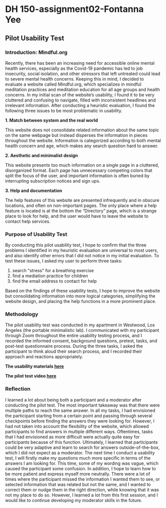 # DH 150-assignment02-Fontanna Yee
## Pilot Usability Test
### Introduction: Mindful.org
Recently, there has been an increasing need for accessible online mental health services, especially as the Covid-19 pandemic has led to job insecurity, social isolation, and other stressors that left untreated could lead to severe mental health concerns. Keeping this in mind, I decided to evaluate a website called Mindful.org, which specializes in mindful meditation practices and meditation education for all age groups and health concerns. In my initial scan of the website’s usability, I found it to be very cluttered and confusing to navigate, filled with inconsistent headlines and irrelevant information. After conducting a heuristic evaluation, I found the following three issues to be most problematic in usability. 

**1. Match between system and the real world**

This website does not consolidate related information about the same topic on the same webpage but instead disperses the information in pieces throughout the website. Information is categorized according to both mental health concern and age, which makes any search question hard to answer. 

**2. Aesthetic and minimalist design**

This website presents too much information on a single page in a cluttered, disorganized format. Each page has unnecessary competing colors that split the focus of the user, and important information is often buried by interrupting subscription notices and sign ups. 

**3. Help and documentation**

The help features of this website are presented infrequently and in obscure locations, and often on non-important pages. The only place where a help feature is located is at the bottom the “Directory” page, which is a strange place to look for help, and the user would have to leave the website to contact help services. 

### Purpose of Usability Test
By conducting this pilot usability test, I hope to confirm that the three problems I identified in my heuristic evaluation are universal to most users, and also identify other errors that I did not notice in my initial evaluation. To test these issues, I asked my user to perform three tasks: 

1. search "stress" for a breathing exercise
2. find a mediation practice for children
3. find the email address to contact for help

Based on the findings of these usability tests, I hope to improve the website but consolidating information into more logical categories, simplifying the website design, and placing the help functions in a more prominent place. 

### Methodology
The pilot usability test was conducted in my apartment in Westwood, Los Angeles (the portable minimalistic lab). I communicated with my participant through Zoom throughout the entire usability testing process, and I recorded the informed consent, background questions, pretest, tasks, and post-test questionnaire process. During the three tasks, I asked the participant to think aloud their search process, and I recorded their approach and reactions appropriately. 

**The usability materials [here](https://forms.gle/jkGBggbevJMH5yC7A)**

**The pilot test video [here](https://drive.google.com/file/d/1ahMik4kLNdSxg-L6z3UZlOOTFlxPnaH0/view?usp=sharing)**

### Reflection
I learned a lot about being both a participant and a moderator after conducting the pilot test. The most important takeaway was that there were multiple paths to reach the same answer. In all my tasks, I had envisioned the participant starting from a certain point and passing through several checkpoints before finding the answers they were looking for. However, I had not taken into account the flexibility of the website, which allowed participants to find answers in multiple different ways. Oftentimes, tasks that I had envisioned as more difficult were actually quite easy for participants because of this function. Ultimately, I learned that participants could be very adaptive and learn to search for answers outside-of-the-box, which I did not expect as a moderator. The next time I conduct a usability test, I will firstly make my questions much more specific in terms of the answers I am looking for. This time, some of my wording was vague, which caused the participant some confusion. In addition, I hope to learn how to be more patient and express myself more neutrally. There were a lot of times where the participant missed the information I wanted them to see, or selected information that was related but not the same, and I wanted to correct them or nudge them in the right direction, while knowing that it was not my place to do so. However, I learned a lot from this first session, and I would like to continue developing my moderator skills in the future. 




